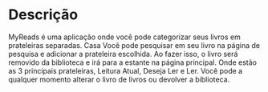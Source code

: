 # Descrição

MyReads é uma aplicação onde você pode categorizar seus livros em prateleiras separadas. Casa
Você pode pesquisar em seu livro na página de pesquisa e adicionar a prateleira escolhida.
Ao fazer isso, o livro será removido da biblioteca e irá para a estante na página principal.
Onde estão as 3 principais prateleiras, Leitura Atual, Deseja Ler e Ler.
Você pode a qualquer momento alterar o livro de livros ou devolver a biblioteca.
